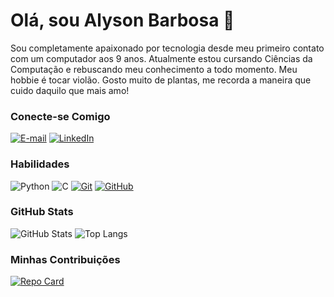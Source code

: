 # Olá, sou Alyson Barbosa :wave:
Sou completamente apaixonado por tecnologia desde meu primeiro contato com um computador aos 9 anos. Atualmente estou cursando Ciências da Computação e rebuscando meu conhecimento a todo momento. Meu hobbie é tocar violão. Gosto muito de plantas, me recorda a maneira que cuido daquilo que mais amo!

### Conecte-se Comigo

[![E-mail](https://img.shields.io/badge/-Email-ABA?style=for-the-badge&logo=microsoft-outlook&logoColor=E94D5F)](mailto:alyson1705@gmail.com)
[![LinkedIn](https://img.shields.io/badge/-LinkedIn-ABA?style=for-the-badge&logo=linkedin&logoColor=30A3DC)](https://www.linkedin.com/in/alyson-b-2b875b10b/)

### Habilidades

![Python](https://img.shields.io/badge/Python-ABA?style=for-the-badge&logo=python) 
![C](https://img.shields.io/badge/C-ABA?style=for-the-badge&logo=c&logoColor=000000)
[![Git](https://img.shields.io/badge/Git-ABA?style=for-the-badge&logo=git&logoColor=E94D5F)](https://git-scm.com/doc) 
[![GitHub](https://img.shields.io/badge/GitHub-ABA?style=for-the-badge&logo=github&logoColor=30A3DC)](https://docs.github.com/)

### GitHub Stats

![GitHub Stats](https://github-readme-stats.vercel.app/api?username=alysonarthur&theme=transparent&bg_color=ABA&border_color=2b3494&show_icons=true&icon_color=2b3494&title_color=E94D5F&text_color=111&hide_title=true&hide=stars)
![Top Langs](https://github-readme-stats-git-masterrstaa-rickstaa.vercel.app/api/top-langs/?username=alysonarthur&layout=compact&bg_color=ABA&border_color=2b3494&title_color=000&text_color=111)

### Minhas Contribuições

[![Repo Card](https://github-readme-stats.vercel.app/api/pin/?username=alysonarthur&repo=dio-lab-open-source&bg_color=ABA&border_color=2b3494&show_icons=true&icon_color=2b3494&title_color=000&text_color=123)](https://github.com/alysonarthur/dio-lab-open-source)
